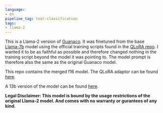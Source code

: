 ```yaml
---
language:
- en
pipeline_tag: text-classification
tags:
- llama-2
---
```

This is a Llama-2 version of [Guanaco](https://huggingface.co/timdettmers/guanaco-7b). It was finetuned from the base [Llama-7b](https://huggingface.co/meta-llama/Llama-2-7b-hf) model using the official training scripts found in the [QLoRA repo](https://github.com/artidoro/qlora). I wanted it to be as faithful as possible and therefore changed nothing in the training script beyond the model it was pointing to. The model prompt is therefore also the same as the original Guanaco model.

This repo contains the merged f16 model. The QLoRA adaptor can be found [here](https://huggingface.co/Mikael110/llama-2-7b-guanaco-qlora).

A 13b version of the model can be found [here](https://huggingface.co/Mikael110/llama-2-13b-guanaco-fp16).

**Legal Disclaimer: This model is bound by the usage restrictions of the original Llama-2 model. And comes with no warranty or gurantees of any kind.**
